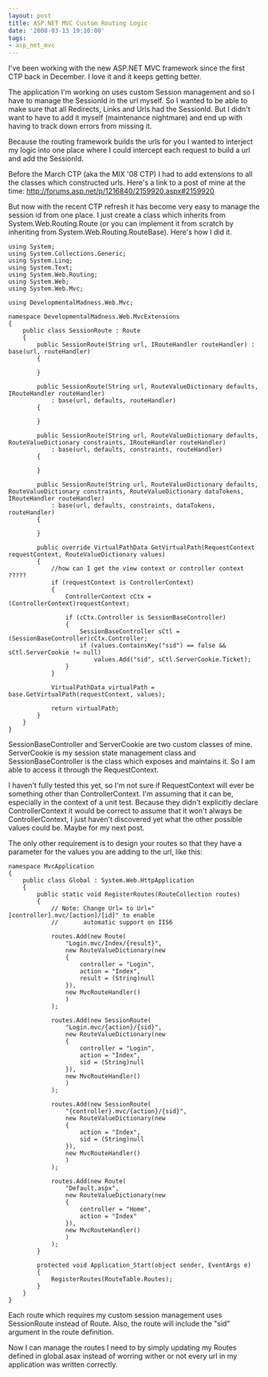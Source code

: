 ```yaml
---
layout: post
title: ASP.NET MVC Custom Routing Logic
date: '2008-03-13 19:10:00'
tags:
- asp_net_mvc
---
```


I've been working with the new ASP.NET MVC framework since the first CTP back in December. I love it and it keeps getting better.

The application I'm working on uses custom Session management and so I have to manage the SessionId in the url myself. So I wanted to be able to make sure that all Redirects, Links and Urls had the SessionId. But I didn't want to have to add it myself (maintenance nightmare) and end up with having to track down errors from missing it.

Because the routing framework builds the urls for you I wanted to interject my logic into one place where I could intercept each request to build a url and add the SessionId.

Before the March CTP (aka the MIX '08 CTP) I had to add extensions to all the classes which constructed urls. Here's a link to a post of mine at the time: http://forums.asp.net/p/1216840/2159920.aspx#2159920

But now with the recent CTP refresh it has become very easy to manage the session id from one place. I just create a class which inherits from System.Web.Routing.Route (or you can implement it from scratch by inheriting from System.Web.Routing.RouteBase). Here's how I did it.



    using System;
    using System.Collections.Generic;
    using System.Linq;
    using System.Text;
    using System.Web.Routing;
    using System.Web;
    using System.Web.Mvc;
    
    using DevelopmentalMadness.Web.Mvc;
    
    namespace DevelopmentalMadness.Web.MvcExtensions
    {
        public class SessionRoute : Route
        {
            public SessionRoute(String url, IRouteHandler routeHandler) : base(url, routeHandler)
            {
    
            }
    
            public SessionRoute(String url, RouteValueDictionary defaults, IRouteHandler routeHandler)
                : base(url, defaults, routeHandler)
            {
           
            }
    
            public SessionRoute(String url, RouteValueDictionary defaults, RouteValueDictionary constraints, IRouteHandler routeHandler)
                : base(url, defaults, constraints, routeHandler)
            {
    
            }
    
            public SessionRoute(String url, RouteValueDictionary defaults, RouteValueDictionary constraints, RouteValueDictionary dataTokens, IRouteHandler routeHandler)
                : base(url, defaults, constraints, dataTokens, routeHandler)
            {
    
            }
    
            public override VirtualPathData GetVirtualPath(RequestContext requestContext, RouteValueDictionary values)
            {
                //how can I get the view context or controller context ?????
                if (requestContext is ControllerContext)
                {
                    ControllerContext cCtx = (ControllerContext)requestContext;
    
                    if (cCtx.Controller is SessionBaseController)
                    {
                        SessionBaseController sCtl = (SessionBaseController)cCtx.Controller;
                        if (values.ContainsKey("sid") == false && sCtl.ServerCookie != null)
                            values.Add("sid", sCtl.ServerCookie.Ticket);
                    }
                }
    
                VirtualPathData virtualPath = base.GetVirtualPath(requestContext, values);
    
                return virtualPath;
            }
        }
    }
    

SessionBaseController and ServerCookie are two custom classes of mine. ServerCookie is my session state management class and SessionBaseController is the class which exposes and maintains it. So I am able to access it through the RequestContext.

I haven't fully tested this yet, so I'm not sure if RequestContext will ever be something other than ControllerContext. I'm assuming that it can be, especially in the context of a unit test. Because they didn't explicitly declare ControllerContext it would be correct to assume that it won't always be ControllerContext, I just haven't discovered yet what the other possible values could be. Maybe for my next post.


The only other requirement is to design your routes so that they have a parameter for the values you are adding to the url, like this:




    namespace MvcApplication
    {
        public class Global : System.Web.HttpApplication
        {
            public static void RegisterRoutes(RouteCollection routes)
            {
                // Note: Change Url= to Url="[controller].mvc/[action]/[id]" to enable
                //       automatic support on IIS6
    
                routes.Add(new Route(
                    "Login.mvc/Index/{result}",
                    new RouteValueDictionary(new
                    {
                        controller = "Login",
                        action = "Index",
                        result = (String)null
                    }),
                    new MvcRouteHandler()
                    )
                );
    
                routes.Add(new SessionRoute(
                    "Login.mvc/{action}/{sid}",
                    new RouteValueDictionary(new
                    {
                        controller = "Login",
                        action = "Index",
                        sid = (String)null
                    }),
                    new MvcRouteHandler()
                    )
                );
    
                routes.Add(new SessionRoute(
                    "{controller}.mvc/{action}/{sid}",
                    new RouteValueDictionary(new
                    {
                        action = "Index",
                        sid = (String)null
                    }),
                    new MvcRouteHandler()
                    )
                );
    
                routes.Add(new Route(
                    "Default.aspx",
                    new RouteValueDictionary(new
                    {
                        controller = "Home",
                        action = "Index"
                    }),
                    new MvcRouteHandler()
                    )
                );
            }
    
            protected void Application_Start(object sender, EventArgs e)
            {
                RegisterRoutes(RouteTable.Routes);
            }
        }
    }
    

Each route which requires my custom session management uses SessionRoute instead of Route. Also, the route will include the "sid" argument in the route definition.

Now I can manage the routes I need to by simply updating my Routes defined in global.asax instead of worring wither or not every url in my application was written correctly.
